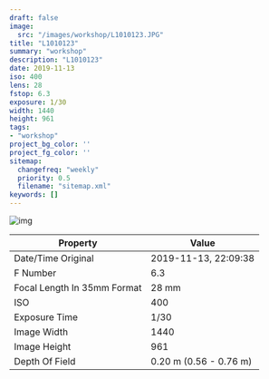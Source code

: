```yaml
---
draft: false
image:
  src: "/images/workshop/L1010123.JPG"
title: "L1010123"
summary: "workshop"
description: "L1010123"
date: 2019-11-13
iso: 400
lens: 28
fstop: 6.3
exposure: 1/30
width: 1440
height: 961
tags:
- "workshop"
project_bg_color: ''
project_fg_color: ''
sitemap:
  changefreq: "weekly"
  priority: 0.5
  filename: "sitemap.xml"
keywords: []
---
```


![img](/images/workshop/L1010123.JPG)


Property | Value
---------|------
Date/Time Original              | 2019-11-13, 22:09:38
F Number                        | 6.3
Focal Length In 35mm Format     | 28 mm
ISO                             | 400
Exposure Time                   | 1/30
Image Width                     | 1440
Image Height                    | 961
Depth Of Field                  | 0.20 m (0.56 - 0.76 m)

